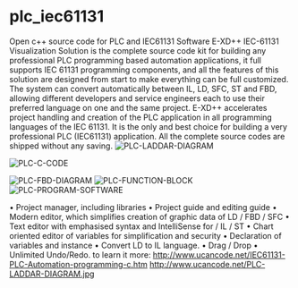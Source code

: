 # plc_iec61131
Open c++ source code for PLC and IEC61131 Software
E-XD++ IEC-61131 Visualization Solution is the complete source code kit for building any professional PLC programming based automation applications, it full supports IEC 61131 programming components, and all the features of this solution are designed from start to make everything can be full customized. The system can convert automatically between IL, LD, SFC, ST and FBD, allowing different developers and service engineers each to use their preferred language on one and the same project. E-XD++ accelerates project handling and creation of the PLC application in all programming languages of the IEC 61131. It is the only and best choice for building a very professional PLC (IEC61131) application. All the complete source codes are shipped without any saving.
![PLC-LADDAR-DIAGRAM](https://github.com/jackonlyone1/plc_iec61131/assets/96277629/2640a890-035f-42e6-8a98-4bada71bc7df)

![PLC-C-CODE](https://github.com/jackonlyone1/plc_iec61131/assets/96277629/354bad2b-c1c7-4a93-8dcb-47dbaa5f5c50)

![PLC-FBD-DIAGRAM](https://github.com/jackonlyone1/plc_iec61131/assets/96277629/02f6b0ad-0594-4947-9512-91927b7c2ba0)
![PLC-FUNCTION-BLOCK](https://github.com/jackonlyone1/plc_iec61131/assets/96277629/6c27c11d-3745-4440-af7c-350e89587f34)
![PLC-PROGRAM-SOFTWARE](https://github.com/jackonlyone1/plc_iec61131/assets/96277629/45dcb19a-2279-4616-98fd-24f720c91648)

• Project manager, including libraries
• Project guide and editing guide
• Modern editor, which simplifies creation of graphic data of LD /  FBD / SFC
• Text editor with emphasised syntax and IntelliSense for / IL / ST
• Chart oriented editor of variables for simplification and security
• Declaration of variables and instance
• Convert LD to IL language.
• Drag / Drop
• Unlimited Undo/Redo.
to learn it more: 
http://www.ucancode.net/IEC61131-PLC-Automation-programming-c.htm
<img>http://www.ucancode.net/PLC-LADDAR-DIAGRAM.jpg</img>
